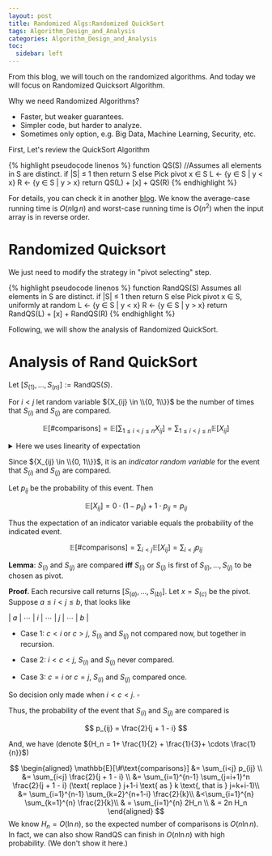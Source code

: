 ```yaml
---
layout: post
title: Randomized Algs:Randomized QuickSort
tags: Algorithm_Design_and_Analysis
categories: Algorithm_Design_and_Analysis
toc:
  sidebar: left
---
```


From this blog, we will touch on the randomized algorithms. And today we will focus on Randomized Quicksort Algorithm.

<!--more-->

Why we need Randomized Algorithms?

* Faster, but weaker guarantees.
* Simpler code, but harder to analyze.
* Sometimes only option, e.g. Big Data, Machine Learning, Security, etc.

First, Let's review the QuickSort Algorithm

{% highlight pseudocode linenos %}
function QS(S)  //Assumes all elements in S are distinct.
   if |S| ≤ 1 then
      return S
   else
      Pick pivot x ∈ S
      L ← {y ∈ S | y < x}
      R ← {y ∈ S | y > x}
      return QS(L) + [x] + QS(R)
{% endhighlight %}

For details, you can check it in another [blog](https://wu-haonan.github.io/2023/05/11/AL_Lec_4.html).  We know the average-case running time is ${O(n \lg n)}$ and worst-case running time is ${O(n^2)}$ when the input array is in reverse order.

# Randomized Quicksort

We just need to modify the strategy in "pivot selecting" step.



{% highlight pseudocode linenos %}
function RandQS(S)
   Assumes all elements in S are distinct.
   if |S| ≤ 1 then
      return S
   else
      Pick pivot x ∈ S, uniformly at random
      L ← {y ∈ S | y < x}
      R ← {y ∈ S | y > x}
      return RandQS(L) + [x] + RandQS(R)
{% endhighlight %}



Following, we will show the analysis of Randomized QuickSort. 



# Analysis of Rand QuickSort

Let ${\left[S_{(1)}, \ldots, S_{(n)}\right] := \text{RandQS}(S)}$.  

For ${i < j}$ let random variable ${X_{ij} \in \\{0, 1\\}}$ be the number of times that ${S_{(i)}}$ and ${S_{(j)}}$ are compared.

$$
\mathbb{E}[\#\text{comparisons}] = \mathbb{E}\left[\sum_{1 \leq i < j \leq n} X_{ij}\right] = \sum_{1 \leq i < j \leq n} \mathbb{E}[X_{ij}]
$$

<details><summary> Here we uses linearity of expectation </summary>

$$
\begin{equation}
\begin{aligned}
\mathbb{E}[A + B] &= \sum_x \sum_y (x+y) \mathbb{P}(X=x,Y=y)\\
&= \sum_x \sum_y x \mathbb{P}(X=x,Y=y) + \sum_x \sum_y y \mathbb{P}(X=x,y=y)\\
&=\sum_x x \sum_y \mathbb{P}(X=x,Y=y) + \sum_y y \sum_x \mathbb{P}(X=x,Y=y) \\
&= \sum_x \sum_y x \mathbb{P}(X=x) + \sum_x \sum_y y \mathbb{P}(Y=y) \\
&=\mathbb{E}[A] + \mathbb{E}[B]
\end{aligned}
\end{equation}
$$

<font color='red'>Note: we don't need ${X}$ and ${Y}$ are **independent** here. </font>

</details>

Since ${X_{ij} \in \\{0, 1\\}}$, it is an _indicator random variable_ for the event that ${S_{(i)}}$ and ${S_{(j)}}$ are compared. 

Let ${p_{ij}}$ be the probability of this event. Then

$$
\mathbb{E}[X_{ij}] = 0 \cdot (1 - p_{ij}) + 1 \cdot p_{ij} = p_{ij}
$$

Thus the expectation of an indicator variable equals the probability of the indicated event.

$$
\mathbb{E}[\#\text{comparisons}] = \sum_{i<j} \mathbb{E}[X_{ij}] = \sum_{i<j} p_{ij}
$$

**Lemma**: ${S_{(i)}}$ and ${S_{(j)}}$ are compared **iff** ${S_{(i)}}$ or ${S_{(j)}}$ is first of ${S_{(i)}, \ldots, S_{(j)}}$ to be chosen as pivot.



**Proof.** Each recursive call returns ${\left[S_{(a)}, \ldots, S_{(b)}\right]}$. Let $x = S_{(c)}$ be the pivot. Suppose $a \leq i < j \leq b$, that looks like

| ${a}$ | ${\cdots}$ | ${i}$ | ${\cdots}$ | ${j}$ | ${\cdots}$ | ${b}$ |

* Case 1: ${c < i}$ or ${c > j}$, ${S_{(i)}}$ and ${S_{(j)}}$ not compared now, but together in recursion.  

* Case 2: ${i < c < j}$, ${S_{(i)}}$ and ${S_{(j)}}$ never compared. 

* Case 3: ${c = i}$ or ${c = j}$, ${S_{(i)}}$ and ${S_{(j)}}$ compared once.

So decision only made when ${i < c < j}$. ${\square}$



Thus, the probability of the event that ${S_{(i)}}$ and ${S_{(j)}}$ are compared is

$$
p_{ij} = \frac{2}{j + 1 - i}
$$

And, we have (denote ${H_n = 1+ \frac{1}{2} + \frac{1}{3}+ \cdots \frac{1}{n}}$)

$$
\begin{aligned}
\mathbb{E}[\#\text{comparisons}] &= \sum_{i<j} p_{ij} \\
&= \sum_{i<j} \frac{2}{j + 1 - i} \\
&= \sum_{i=1}^{n-1} \sum_{j=i+1}^n \frac{2}{j + 1 - i} (\text{ replace } j+1-i \text{ as } k \text{, that is } j=k+i-1)\\
&= \sum_{i=1}^{n-1} \sum_{k=2}^{n+1-i} \frac{2}{k}\\
&<\sum_{i=1}^{n} \sum_{k=1}^{n} \frac{2}{k}\\
& = \sum_{i=1}^{n} 2H_n \\
& = 2n H_n
\end{aligned}
$$
We know ${H_n = O(\ln n)}$, so the expected number of comparisons is ${O(n \ln n)}$. In fact, we can also show RandQS can finish in ${O(n \ln n)}$ with high probability. (We don't show it here.)
